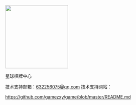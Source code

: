 
<img src="http://logon1.shbp7.com/game/images/icon/xqqpzx.jpg" width=200>

星球棋牌中心

技术支持邮箱：632256075@qq.com
技术支持网站：

https://github.com/gamezxy/game/blob/master/README.md
